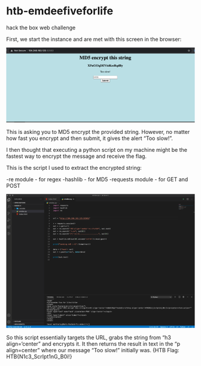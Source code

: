 # htb-emdeefiveforlife
hack the box web challenge 

First, we start the instance and are met with this screen in the browser:

![emdee1](https://github.com/mattbhenley/Images/blob/master/emdeefive.png)

This is asking you to MD5 encrypt the provided string. However, no matter how fast you encrypt and then submit, it gives the alert “Too slow!”. 

I then thought that executing a python script on my machine might be the fastest way to encrypt the message and receive the flag. 

This is the script I used to extract the encrypted string: 

-re module - for regex
-hashlib - for MD5
-requests module - for GET and POST

![emdee2](https://github.com/mattbhenley/Images/blob/master/emdeefivepython.png)

So this script essentially targets the URL, grabs the string from “h3 align=‘center” and encrypts it. It then returns the result in text in the “p align=center” where our message “Too slow!” initially was. {HTB Flag: HTB{N1c3_ScrIpt1nG_B0i!}
